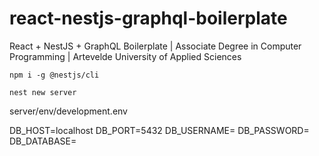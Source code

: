 # react-nestjs-graphql-boilerplate
React + NestJS + GraphQL Boilerplate | Associate Degree in Computer Programming | Artevelde University of Applied Sciences

`npm i -g @nestjs/cli`

`nest new server`

server/env/development.env

DB_HOST=localhost
DB_PORT=5432
DB_USERNAME=
DB_PASSWORD=
DB_DATABASE=

